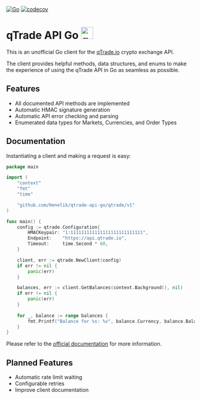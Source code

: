 [![Go](https://github.com/Henelik/qtrade-api-go/actions/workflows/go.yml/badge.svg)](https://github.com/Henelik/qtrade-api-go/actions/workflows/go.yml)
[![codecov](https://codecov.io/gh/Henelik/qtrade-api-go/branch/master/graph/badge.svg?token=WE6RKWXNH2)](https://codecov.io/gh/Henelik/qtrade-api-go)

# qTrade API Go <a href="https://qtrade.io"><img src="https://qtrade.io/images/logo.png" alt="qTrade" width="32"/></a>

This is an unofficial Go client for the [qTrade.io](https://qtrade.io) crypto exchange API.

The client provides helpful methods, data structures, and enums to make the experience of using the qTrade API in Go as seamless as possible.

## Features

* All documented API methods are implemented
* Automatic HMAC signature generation
* Automatic API error checking and parsing
* Enumerated data types for Markets, Currencies, and Order Types

## Documentation

Instantiating a client and making a request is easy:

```go
package main

import (
	"context"
	"fmt"
	"time"

	"github.com/Henelik/qtrade-api-go/qtrade/v1"
)

func main() {
	config := qtrade.Configuration{
		HMACKeypair: "1:111111111111111111111111111",
		Endpoint:    "https://api.qtrade.io",
		Timeout:     time.Second * 60,
	}

	client, err := qtrade.NewClient(config)
	if err != nil {
		panic(err)
	}

	balances, err := client.GetBalances(context.Background(), nil)
	if err != nil {
		panic(err)
	}
	
	for _, balance := range balances {
		fmt.Printf("Balance for %s: %v", balance.Currency, balance.Balance)
    }
}
```

Please refer to the [official documentation](https://qtrade-exchange.github.io/qtrade-docs) for more information.

## Planned Features

* Automatic rate limit waiting
* Configurable retries
* Improve client documentation
